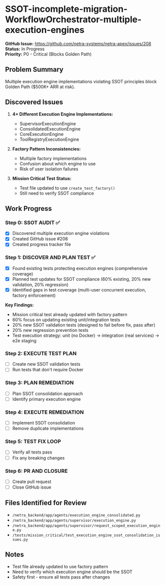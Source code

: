 # SSOT-incomplete-migration-WorkflowOrchestrator-multiple-execution-engines

**GitHub Issue:** https://github.com/netra-systems/netra-apex/issues/208  
**Status:** In Progress  
**Priority:** P0 - Critical (Blocks Golden Path)

## Problem Summary
Multiple execution engine implementations violating SSOT principles block Golden Path ($500K+ ARR at risk).

## Discovered Issues
1. **4+ Different Execution Engine Implementations:**
   - SupervisorExecutionEngine
   - ConsolidatedExecutionEngine  
   - CoreExecutionEngine
   - ToolRegistryExecutionEngine

2. **Factory Pattern Inconsistencies:**
   - Multiple factory implementations
   - Confusion about which engine to use
   - Risk of user isolation failures

3. **Mission Critical Test Status:**
   - Test file updated to use `create_test_factory()` 
   - Still need to verify SSOT compliance

## Work Progress

### Step 0: SSOT AUDIT ✅
- [x] Discovered multiple execution engine violations
- [x] Created GitHub issue #208
- [x] Created progress tracker file

### Step 1: DISCOVER AND PLAN TEST ✅
- [x] Found existing tests protecting execution engines (comprehensive coverage)
- [x] Planned test updates for SSOT compliance (60% existing, 20% new validation, 20% regression)
- [x] Identified gaps in test coverage (multi-user concurrent execution, factory enforcement)

**Key Findings:**
- Mission critical test already updated with factory pattern
- 60% focus on updating existing unit/integration tests  
- 20% new SSOT validation tests (designed to fail before fix, pass after)
- 20% new regression prevention tests
- Test execution strategy: unit (no Docker) → integration (real services) → e2e staging

### Step 2: EXECUTE TEST PLAN
- [ ] Create new SSOT validation tests
- [ ] Run tests that don't require Docker

### Step 3: PLAN REMEDIATION
- [ ] Plan SSOT consolidation approach
- [ ] Identify primary execution engine

### Step 4: EXECUTE REMEDIATION
- [ ] Implement SSOT consolidation
- [ ] Remove duplicate implementations

### Step 5: TEST FIX LOOP
- [ ] Verify all tests pass
- [ ] Fix any breaking changes

### Step 6: PR AND CLOSURE
- [ ] Create pull request
- [ ] Close GitHub issue

## Files Identified for Review
- `/netra_backend/app/agents/execution_engine_consolidated.py`
- `/netra_backend/app/agents/supervisor/execution_engine.py`
- `/netra_backend/app/agents/supervisor/request_scoped_execution_engine.py`
- `/tests/mission_critical/test_execution_engine_ssot_consolidation_issues.py`

## Notes
- Test file already updated to use factory pattern
- Need to verify which execution engine should be the SSOT
- Safety first - ensure all tests pass after changes